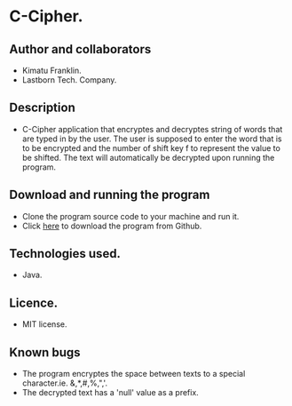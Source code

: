 # C-Cipher.

## Author and collaborators
* Kimatu Franklin.
* Lastborn Tech. Company.
## Description
* C-Cipher application that encryptes and decryptes string of words that are typed in by the user. The user is supposed to enter the word that is to be encrypted and the number of shift key f to represent the value to be shifted.
The text will automatically be decrypted upon running the program. 
## Download and running the program 
* Clone the program source code to your machine and run it.
* Click [here](https://github.com/Franklin-Kimatu/C-Cipher) to download the program from Github.
## Technologies used.
* Java.
## Licence.
* MIT license.

## Known bugs
* The program encryptes the space between texts to a special character.ie. &,*,#,%,",'.
* The decrypted text has a 'null' value as a prefix.


